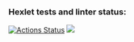 ### Hexlet tests and linter status:
[![Actions Status](https://github.com/Hellooword12/java-project-61/actions/workflows/hexlet-check.yml/badge.svg)](https://github.com/Hellooword12/java-project-61/actions)
<a href="https://codeclimate.com/github/Hellooword12/java-project-61/maintainability"><img src="https://api.codeclimate.com/v1/badges/d3c16c3d8316084b753f/maintainability" /></a>
<a href="https://asciinema.org/a/BzIR5p8NRJWcnvSmPxeuwZ0ut"></a>
<a href="https://asciinema.org/a/r45vhGZQmsUikhQEAOVskjvMM"></a>
<a href="https://asciinema.org/a/qHibJvOPZMYTRnRQZxGoZOghB"></a>
<a href="https://asciinema.org/a/LtlsjJJYaV3fY6CiYnfrPskm9"></a>
<a href="https://asciinema.org/a/XUqQvksb7GUAJIksOn8Gt4VuO"></a>

